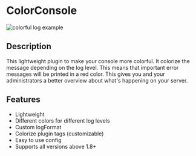 # ColorConsole

![colorful log example](http://i.imgur.com/lLFebZV.png)

## Description

This lightweight plugin to make your console more colorful. It colorize the message depending on the log level. This means that important error messages will be printed in a red color. This gives you and your administrators a better overview about what's happening on your server.

## Features

* Lightweight
* Different colors for different log levels
* Custom logFormat
* Colorize plugin tags (customizable)
* Easy to use config
* Supports all versions above 1.8+
